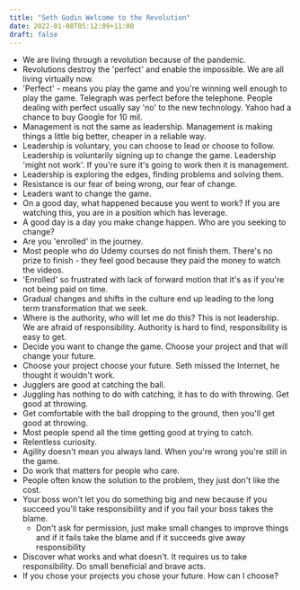 ```yaml
---
title: "Seth Godin Welcome to the Revolution"
date: 2022-01-08T05:12:09+11:00
draft: false
---
```


* We are living through a revolution because of the pandemic. 
* Revolutions destroy the 'perfect' and enable the impossible. We are all living virtually now.
* 'Perfect' - means you play the game and you're winning well enough to play the game. Telegraph was perfect before the telephone. People dealing with perfect usually say 'no' to the new technology. Yahoo had a chance to buy Google for 10 mil.
* Management is not the same as leadership. Management is making things a little big better, cheaper in a reliable way.
* Leadership is voluntary, you can choose to lead or choose to follow. Leadership is voluntarily signing up to change the game. Leadership 'might not work'. If you're sure it's going to work then it is management.
* Leadership is exploring the edges, finding problems and solving them.
* Resistance is our fear of being wrong, our fear of change.
* Leaders want to change the game.
* On a good day, what happened because you went to work? If you are watching this, you are in a position which has leverage.
* A good day is a day you make change happen. Who are you seeking to change?
* Are you 'enrolled' in the journey.
* Most people who do Udemy courses do not finish them. There's no prize to finish - they feel good because they paid the money to watch the videos. 
* 'Enrolled' so frustrated with lack of forward motion that it's as if you're not being paid on time.
* Gradual changes and shifts in the culture end up leading to the long term transformation that we seek.
* Where is the authority, who will let me do this? This is not leadership. We are afraid of responsibility. Authority is hard to find, responsibility is easy to get.
* Decide you want to change the game. Choose your project and that will change your future.
* Choose your project choose your future. Seth missed the Internet, he thought it wouldn't work.
* Jugglers are good at catching the ball.
* Juggling has nothing to do with catching, it has to do with throwing. Get good at throwing.
* Get comfortable with the ball dropping to the ground, then you'll get good at throwing.
* Most people spend all the time getting good at trying to catch.
* Relentless curiosity.
* Agility doesn't mean you always land. When you're wrong you're still in the game.
* Do work that matters for people who care.
* People often know the solution to the problem, they just don't like the cost.
* Your boss won't let you do something big and new because if you succeed you'll take responsibility and if you fail your boss takes the blame.
  * Don't ask for permission, just make small changes to improve things and if it fails take the blame and if it succeeds give away responsibility
* Discover what works and what doesn't. It requires us to take responsibility. Do small beneficial and brave acts.
* If you chose your projects you chose your future. How can I choose?
